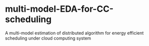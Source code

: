 # multi-model-EDA-for-CC-scheduling
A multi-model estimation of distributed algorithm for energy efficient scheduling under cloud computing system
